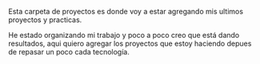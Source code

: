 Esta carpeta de proyectos es donde voy a estar agregando mis ultimos proyectos y practicas.

He estado organizando mi trabajo y poco a poco creo que está dando resultados, aqui quiero agregar los proyectos que estoy haciendo depues de repasar un poco cada tecnología.